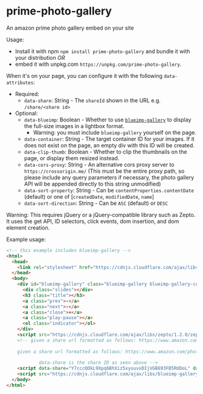 # prime-photo-gallery
An amazon prime photo gallery embed on your site

Usage:

- Install it with npm `npm install prime-photo-gallery` and bundle it with your distribution *OR*
- embed it with unpkg.com `https://unpkg.com/prime-photo-gallery`.

When it's on your page, you can configure it with the following `data-attributes`:

- Required:
  - `data-share`: String - The `shareId` shown in the URL e.g. `/share/<share id>`
- Optional:
  - `data-blueimp`: Boolean - Whether to use [`blueimp-gallery`](https://github.com/blueimp/Gallery) to display the full-size images in a lightbox format.
    - Warning: you must include `blueimp-gallery` yourself on the page.
  - `data-container`: String - The target container ID for your images. If it does not exist on the page, an empty div with this ID will be created.
  - `data-clip-thumb`: Boolean - Whether to clip the thumbnails on the page, or display them resized instead.
  - `data-cors-proxy`: String - An alternative cors proxy server to `https://crossorigin.me/` (This must be the entire proxy path, so please include any query parameters if necessary, the photo gallery API will be appended directly to this string unmodified)
  - `data-sort-property`: String - Can be `contentProperties.contentDate` (default) or one of [`createdDate`, `modifiedDate`, `name`]
  - `data-sort-direction`: String - Can be `ASC` (default) or `DESC`

Warning: This requires jQuery or a jQuery-compatible library such as Zepto.
It uses the get API, ID selectors, click events, dom insertion, and dom element creation.


Example usage:

```html
<!-- this example includes blueimp-gallery -->
<html>
  <head>
    <link rel="stylesheet" href="https://cdnjs.cloudflare.com/ajax/libs/blueimp-gallery/2.21.3/css/blueimp-gallery.min.css">
  </head>
  <body>
    <div id="blueimp-gallery" class="blueimp-gallery blueimp-gallery-controls" data-continuous="true" data-toggle-controls-on-return="true" data-toggle-slideshow-on-space="true" data-enable-keyboard-navigation="true" data-close-on-escape="true" data-close-on-slide-click="true">
      <div class="slides"></div>
      <h3 class="title"></h3>
      <a class="prev">‹</a>
      <a class="next">›</a>
      <a class="close">×</a>
      <a class="play-pause"></a>
      <ol class="indicator"></ol>
    </div>
    <script src="https://cdnjs.cloudflare.com/ajax/libs/zepto/1.2.0/zepto.min.js"></script>
    <!-- given a share url formatted as follows: https://www.amazon.com/clouddrive/share/Y7cccQOkL9Xpq6BhXiz5xyuuvxDIjVGB693FB5RUDoL/album/Zl_RlStPSXuIp4i6Urs4Mg?_encoding=UTF8&*Version*=1&*entries*=0&mgh=1 
                                                                                         ^          this is the share ID           ^
    given a share url formatted as follows: https://www.amazon.com/photos/share/Y7cccQOkL9Xpq6BhXiz5xyuuvxDIjVGB693FB5RUDoL
                                                                                ^          this is the share ID           ^
            data-share is the share ID as seen above -->
    <script data-share="Y7cccQOkL9Xpq6BhXiz5xyuuvxDIjVGB693FB5RUDoL" data-blueimp data-container="pics" src="https://unpkg.com/prime-photo-gallery"></script>
    <script src="https://cdnjs.cloudflare.com/ajax/libs/blueimp-gallery/2.21.3/js/blueimp-gallery.min.js"></script>
  </body>
</html>

```
